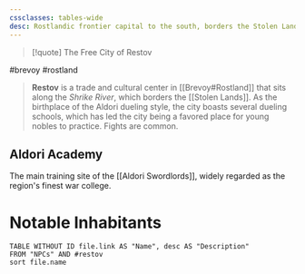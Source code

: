 ```yaml
---
cssclasses: tables-wide
desc: Rostlandic frontier capital to the south, borders the Stolen Lands
---
```

>[!quote] The Free City of Restov

#brevoy #rostland
>**Restov** is a trade and cultural center in [[Brevoy#Rostland]] that sits along the *Shrike River*, which borders the [[Stolen Lands]]. As the birthplace of the Aldori dueling style, the city boasts several dueling schools, which has led the city being a favored place for young nobles to practice. Fights are common.

## Aldori Academy
The main training site of the [[Aldori Swordlords]], widely regarded as the region's finest war college.

## 

# Notable Inhabitants
```dataview
TABLE WITHOUT ID file.link AS "Name", desc AS "Description"
FROM "NPCs" AND #restov
sort file.name
```